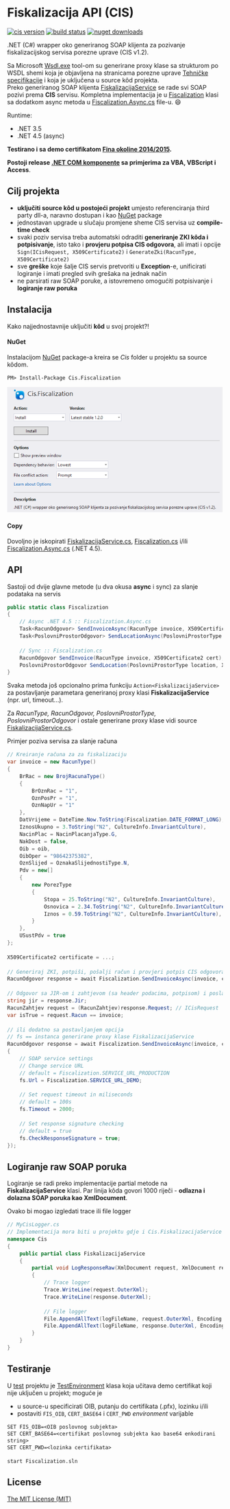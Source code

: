 # Fiskalizacija API (CIS)

[![cis version][cis-version-image]][porezna-spec]
[![build status][ci-status-image]][ci-url]
[![nuget downloads][nuget-downloads-image]][nuget-url]

.NET (C#) wrapper oko generiranog SOAP klijenta za pozivanje fiskalizacijskog servisa porezne uprave (CIS v1.2).

Sa Microsoft [Wsdl.exe][wsdl.exe] tool-om su generirane proxy klase sa strukturom po WSDL shemi koja je objavljena na stranicama porezne uprave [Tehničke specifikacije][porezna-spec] i koja je uključena u source kôd projekta.  
Preko generiranog SOAP klijenta [FiskalizacijaService][fiscalization-service.cs] se rade svi SOAP pozivi prema __CIS__ servisu. Kompletna implementacija je u [Fiscalization][fiscalization.cs] klasi sa dodatkom async metoda u [Fiscalization.Async.cs][fiscalization-async.cs] file-u. :smile:

Runtime:
- .NET 3.5
- .NET 4.5 (async)

**Testirano i sa demo certifikatom [Fina okoline 2014/2015][fina-demo-2014].**

**Postoji release [.NET COM komponente][docs-com] sa primjerima za __VBA__, __VBScript__ i __Access__**.

## Cilj projekta

* __uključiti source kôd u postojeći projekt__ umjesto referenciranja third party dll-a,
naravno dostupan i kao [NuGet][nuget-url] package
* jednostavan upgrade u slučaju promjene sheme CIS servisa uz __compile-time check__
* svaki poziv servisa treba automatski odraditi __generiranje ZKI kôda i potpisivanje__, isto tako i __provjeru potpisa CIS odgovora__, ali imati i opcije  
`Sign(ICisRequest, X509Certificate2)` i `GenerateZki(RacunType, X509Certificate2)`
* sve __greške__ koje šalje CIS servis pretvoriti u __Exception__-e, unificirati logiranje i imati pregled svih grešaka na jednak način
* ne parsirati raw SOAP poruke, a istovremeno omogućiti potpisivanje i __logiranje raw poruka__

## Instalacija

Kako najjednostavnije uključiti __kôd__ u svoj projekt?!

#### NuGet

Instalacijom [NuGet][nuget-url] package-a kreira se _Cis_ folder u projektu sa source kôdom.

```
PM> Install-Package Cis.Fiscalization
```

[![Nuget screenshot][nuget-screenshot]][nuget-url]

#### Copy

Dovoljno je iskopirati [FiskalizacijaService.cs][fiscalization-service.cs], [Fiscalization.cs][fiscalization.cs] i/ili [Fiscalization.Async.cs][fiscalization-async.cs] (.NET 4.5).

## API

Sastoji od dvije glavne metode (u dva okusa __async__ i sync) za slanje podataka na servis
```cs
public static class Fiscalization
{
    // Async .NET 4.5 :: Fiscalization.Async.cs
    Task<RacunOdgovor> SendInvoiceAsync(RacunType invoice, X509Certificate2 cert);
    Task<PoslovniProstorOdgovor> SendLocationAsync(PoslovniProstorType location, X509Certificate2 cert);

    // Sync :: Fiscalization.cs
    RacunOdgovor SendInvoice(RacunType invoice, X509Certificate2 cert);
    PoslovniProstorOdgovor SendLocation(PoslovniProstorType location, X509Certificate2 cert);
}
```

Svaka metoda još opcionalno prima funkciju `Action<FiskalizacijaService>` za postavljanje
parametara generiranoj proxy klasi __FiskalizacijaService__ (npr. url, timeout...).

Za _RacunType, RacunOdgovor, PoslovniProstorType, PoslovniProstorOdgovor_ i ostale generirane proxy klase vidi source [FiskalizacijaService.cs][fiscalization-service.cs].

Primjer poziva servisa za slanje računa
```cs
// Kreiranje računa za za fiskalizaciju
var invoice = new RacunType()
{
    BrRac = new BrojRacunaType()
    {
        BrOznRac = "1",
        OznPosPr = "1",
        OznNapUr = "1"
    },
    DatVrijeme = DateTime.Now.ToString(Fiscalization.DATE_FORMAT_LONG),
    IznosUkupno = 3.ToString("N2", CultureInfo.InvariantCulture),
    NacinPlac = NacinPlacanjaType.G,
    NakDost = false,
    Oib = oib,
    OibOper = "98642375382",
    OznSlijed = OznakaSlijednostiType.N,
    Pdv = new[]
    {
        new PorezType
        {
            Stopa = 25.ToString("N2", CultureInfo.InvariantCulture),
            Osnovica = 2.34.ToString("N2", CultureInfo.InvariantCulture),
            Iznos = 0.59.ToString("N2", CultureInfo.InvariantCulture),
        }
    },
    USustPdv = true
};

X509Certificate2 certificate = ...;

// Generiraj ZKI, potpiši, pošalji račun i provjeri potpis CIS odgovora
RacunOdgovor response = await Fiscalization.SendInvoiceAsync(invoice, certificate);

// Odgovor sa JIR-om i zahtjevom (sa header podacima, potpisom) i poslanim računom
string jir = response.Jir;
RacunZahtjev request = (RacunZahtjev)response.Request; // ICisRequest
var isTrue = request.Racun == invoice;

// ili dodatno sa postavljanjem opcija
// fs == instanca generirane proxy klase FiskalizacijaService
RacunOdgovor response = await Fiscalization.SendInvoiceAsync(invoice, certificate, fs =>
{
    // SOAP service settings
    // Change service URL
    // default = Fiscalization.SERVICE_URL_PRODUCTION
    fs.Url = Fiscalization.SERVICE_URL_DEMO;

    // Set request timeout in miliseconds
    // default = 100s
    fs.Timeout = 2000;

    // Set response signature checking
    // default = true
    fs.CheckResponseSignature = true;
});
```

## Logiranje raw SOAP poruka

Logiranje se radi preko implementacije partial metode na __FiskalizacijaService__ klasi.
Par linija kôda govori 1000 riječi - __odlazna i dolazna SOAP poruka kao XmlDocument__.

Ovako bi mogao izgledati trace ili file logger
```cs
// MyCisLogger.cs
// Implementacija mora biti u projektu gdje i Cis.FiskalizacijaService klasa
namespace Cis
{
    public partial class FiskalizacijaService
    {
        partial void LogResponseRaw(XmlDocument request, XmlDocument response)
        {
            // Trace logger
            Trace.WriteLine(request.OuterXml);
            Trace.WriteLine(response.OuterXml);

            // File logger
            File.AppendAllText(logFileName, request.OuterXml, Encoding.UTF8);
            File.AppendAllText(logFileName, response.OuterXml, Encoding.UTF8);
        }
    }
}
```

## Testiranje

U [test][test-dir] projektu je [TestEnvironment][test-environment.cs] klasa koja
učitava demo certifikat koji nije uključen u projekt; moguće je
- u source-u specificirati OIB, putanju do certifikata (.pfx), lozinku i/ili
- postaviti `FIS_OIB`, `CERT_BASE64` i `CERT_PWD` _environment_ varijable
```
SET FIS_OIB=<OIB poslovnog subjekta>
SET CERT_BASE64=<certifikat poslovnog subjekta kao base64 enkodirani string>
SET CERT_PWD=<lozinka certifikata>

start Fiscalization.sln
```    

## License

[The MIT License (MIT)][license]

[docs-com]: ./docs/fiscalization-com.md
[docs-com-api]: ./docs/fiscalization-com-api.md
[cis-version-image]: https://cdn.rawgit.com/tgrospic/Cis.Fiscalization/master/docs/cis-service-version.svg
[fiscalization.cs]: ./src/Fiscalization/Cis/Fiscalization.cs
[fiscalization-async.cs]: ./src/Fiscalization/Cis/Fiscalization.Async.cs
[fiscalization-service.cs]: ./src/Fiscalization/Cis/FiskalizacijaService.cs
[test-dir]: ./test/Fiscalization
[test-environment.cs]: ./test/Fiscalization/TestEnvironment.cs
[license]: ./LICENSE

[ci-status-image]: https://ci.appveyor.com/api/projects/status/gumgktf8bs0r4xsm?svg=true
[ci-url]: https://ci.appveyor.com/project/tgrospic/cis-fiscalization
[wsdl.exe]: https://msdn.microsoft.com/en-us/library/7h3ystb6(VS.80).aspx
[porezna-spec]: http://www.porezna-uprava.hr/HR_Fiskalizacija/Stranice/Tehni%C4%8Dke-specifikacije.aspx
[nuget-url]: http://nuget.org/packages/Cis.Fiscalization
[nuget-downloads-image]: https://img.shields.io/nuget/dt/Cis.Fiscalization.svg
[nuget-screenshot]: ./docs/nuget_screenshot.png
[fina-demo-2014]: http://www.fina.hr/Default.aspx?sec=1730
